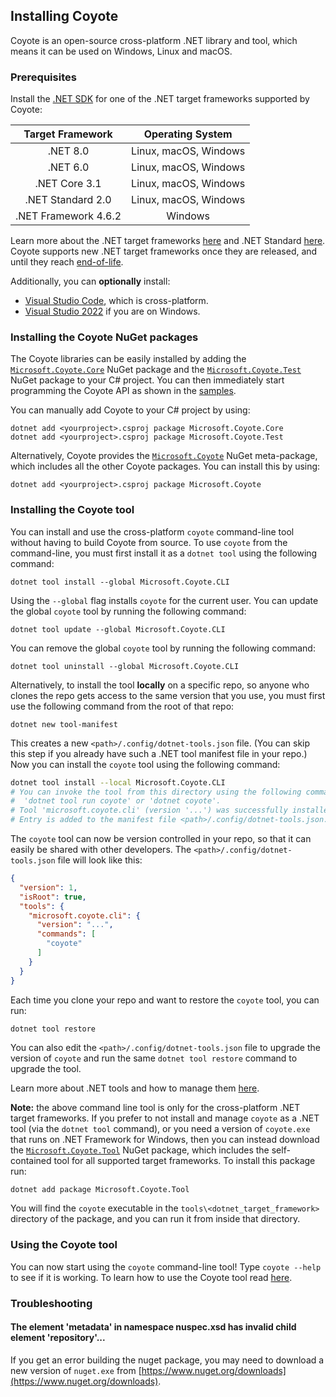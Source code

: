 ## Installing Coyote

Coyote is an open-source cross-platform .NET library and tool, which means it can be used on
Windows, Linux and macOS.

### Prerequisites

Install the [.NET SDK](https://dotnet.microsoft.com/download/dotnet) for one of the .NET target
frameworks supported by Coyote:

| Target Framework      | Operating System      |
| :-------------------: | :-------------------: |
| .NET 8.0              | Linux, macOS, Windows |
| .NET 6.0              | Linux, macOS, Windows |
| .NET Core 3.1         | Linux, macOS, Windows |
| .NET Standard 2.0     | Linux, macOS, Windows |
| .NET Framework 4.6.2  | Windows               |

Learn more about the .NET target frameworks
[here](https://learn.microsoft.com/en-us/dotnet/standard/frameworks) and .NET Standard
[here](https://learn.microsoft.com/en-us/dotnet/standard/net-standard). Coyote supports new .NET
target frameworks once they are released, and until they reach
[end-of-life](https://dotnet.microsoft.com/en-us/platform/support/policy/dotnet-core).

Additionally, you can **optionally** install:
- [Visual Studio Code](https://code.visualstudio.com/Download), which is cross-platform.
- [Visual Studio 2022](https://docs.microsoft.com/en-us/visualstudio/install/install-visual-studio)
if you are on Windows.

### Installing the Coyote NuGet packages

The Coyote libraries can be easily installed by adding the
[`Microsoft.Coyote.Core`](https://www.nuget.org/packages/Microsoft.Coyote.Core/) NuGet package and
the [`Microsoft.Coyote.Test`](https://www.nuget.org/packages/Microsoft.Coyote.Test/) NuGet package
to your C# project. You can then immediately start programming the Coyote API as shown in the
[samples](https://github.com/microsoft/coyote/tree/main/Samples).

You can manually add Coyote to your C# project by using:
```plain
dotnet add <yourproject>.csproj package Microsoft.Coyote.Core
dotnet add <yourproject>.csproj package Microsoft.Coyote.Test
```

Alternatively, Coyote provides the
[`Microsoft.Coyote`](https://www.nuget.org/packages/Microsoft.Coyote/) NuGet meta-package, which
includes all the other Coyote packages. You can install this by using:
```plain
dotnet add <yourproject>.csproj package Microsoft.Coyote
```

### Installing the Coyote tool

You can install and use the cross-platform `coyote` command-line tool without having to build Coyote
from source. To use `coyote` from the command-line, you must first install it as a `dotnet tool`
using the following command:
```plain
dotnet tool install --global Microsoft.Coyote.CLI
```
Using the `--global` flag installs `coyote` for the current user. You can update the global `coyote`
tool by running the following command:
```plain
dotnet tool update --global Microsoft.Coyote.CLI
```
You can remove the global `coyote` tool by running the following command:
```plain
dotnet tool uninstall --global Microsoft.Coyote.CLI
```

Alternatively, to install the tool **locally** on a specific repo, so anyone who clones the repo
gets access to the same version that you use, you must first use the following command from the root
of that repo:
```
dotnet new tool-manifest
```

This creates a new `<path>/.config/dotnet-tools.json` file. (You can skip this step if you already
have such a .NET tool manifest file in your repo.) Now you can install the `coyote` tool using the
following command:
```bash
dotnet tool install --local Microsoft.Coyote.CLI
# You can invoke the tool from this directory using the following commands:
#  'dotnet tool run coyote' or 'dotnet coyote'.
# Tool 'microsoft.coyote.cli' (version '...') was successfully installed.
# Entry is added to the manifest file <path>/.config/dotnet-tools.json.
```

The `coyote` tool can now be version controlled in your repo, so that it can easily be shared with
other developers. The `<path>/.config/dotnet-tools.json` file will look like this:
```json
{
  "version": 1,
  "isRoot": true,
  "tools": {
    "microsoft.coyote.cli": {
      "version": "...",
      "commands": [
        "coyote"
      ]
    }
  }
}
```

Each time you clone your repo and want to restore the `coyote` tool, you can run:
```bash
dotnet tool restore
```

You can also edit the `<path>/.config/dotnet-tools.json` file to upgrade the version of `coyote` and
run the same `dotnet tool restore` command to upgrade the tool.

Learn more about .NET tools and how to manage them
[here](https://docs.microsoft.com/en-us/dotnet/core/tools/global-tools).

**Note:** the above command line tool is only for the cross-platform .NET target frameworks. If you
prefer to not install and manage `coyote` as a .NET tool (via the `dotnet tool` command), or you
need a version of `coyote.exe` that runs on .NET Framework for Windows, then you can instead download
the [`Microsoft.Coyote.Tool`](https://www.nuget.org/packages/Microsoft.Coyote.Tool/) NuGet package, which
includes the self-contained tool for all supported target frameworks. To install this package run:
```plain
dotnet add package Microsoft.Coyote.Tool
```
You will find the `coyote` executable in the `tools\<dotnet_target_framework>` directory of the
package, and you can run it from inside that directory.

### Using the Coyote tool

You can now start using the `coyote` command-line tool! Type `coyote --help` to see if it is
working. To learn how to use the Coyote tool read [here](using-coyote.md).

### Troubleshooting

#### The element 'metadata' in namespace nuspec.xsd has invalid child element 'repository'...

If you get an error building the nuget package, you may need to download
a new version of `nuget.exe` from [https://www.nuget.org/downloads](https://www.nuget.org/downloads).
